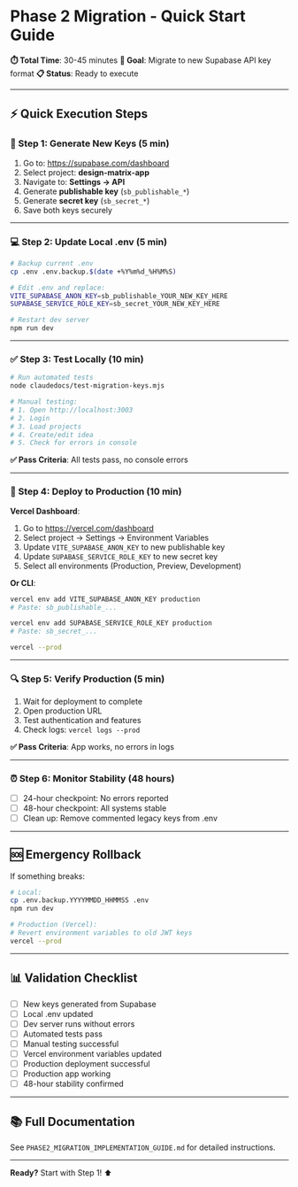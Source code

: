 # Phase 2 Migration - Quick Start Guide

**⏱️ Total Time**: 30-45 minutes
**🎯 Goal**: Migrate to new Supabase API key format
**📋 Status**: Ready to execute

---

## ⚡ Quick Execution Steps

### 🔑 Step 1: Generate New Keys (5 min)

1. Go to: https://supabase.com/dashboard
2. Select project: **design-matrix-app**
3. Navigate to: **Settings → API**
4. Generate **publishable key** (`sb_publishable_*`)
5. Generate **secret key** (`sb_secret_*`)
6. Save both keys securely

---

### 💻 Step 2: Update Local .env (5 min)

```bash
# Backup current .env
cp .env .env.backup.$(date +%Y%m%d_%H%M%S)

# Edit .env and replace:
VITE_SUPABASE_ANON_KEY=sb_publishable_YOUR_NEW_KEY_HERE
SUPABASE_SERVICE_ROLE_KEY=sb_secret_YOUR_NEW_KEY_HERE

# Restart dev server
npm run dev
```

---

### ✅ Step 3: Test Locally (10 min)

```bash
# Run automated tests
node claudedocs/test-migration-keys.mjs

# Manual testing:
# 1. Open http://localhost:3003
# 2. Login
# 3. Load projects
# 4. Create/edit idea
# 5. Check for errors in console
```

**✅ Pass Criteria**: All tests pass, no console errors

---

### 🚀 Step 4: Deploy to Production (10 min)

**Vercel Dashboard**:
1. Go to https://vercel.com/dashboard
2. Select project → Settings → Environment Variables
3. Update `VITE_SUPABASE_ANON_KEY` to new publishable key
4. Update `SUPABASE_SERVICE_ROLE_KEY` to new secret key
5. Select all environments (Production, Preview, Development)

**Or CLI**:
```bash
vercel env add VITE_SUPABASE_ANON_KEY production
# Paste: sb_publishable_...

vercel env add SUPABASE_SERVICE_ROLE_KEY production
# Paste: sb_secret_...

vercel --prod
```

---

### 🔍 Step 5: Verify Production (5 min)

1. Wait for deployment to complete
2. Open production URL
3. Test authentication and features
4. Check logs: `vercel logs --prod`

**✅ Pass Criteria**: App works, no errors in logs

---

### ⏰ Step 6: Monitor Stability (48 hours)

- [ ] 24-hour checkpoint: No errors reported
- [ ] 48-hour checkpoint: All systems stable
- [ ] Clean up: Remove commented legacy keys from .env

---

## 🆘 Emergency Rollback

If something breaks:

```bash
# Local:
cp .env.backup.YYYYMMDD_HHMMSS .env
npm run dev

# Production (Vercel):
# Revert environment variables to old JWT keys
vercel --prod
```

---

## 📊 Validation Checklist

- [ ] New keys generated from Supabase
- [ ] Local .env updated
- [ ] Dev server runs without errors
- [ ] Automated tests pass
- [ ] Manual testing successful
- [ ] Vercel environment variables updated
- [ ] Production deployment successful
- [ ] Production app working
- [ ] 48-hour stability confirmed

---

## 📚 Full Documentation

See `PHASE2_MIGRATION_IMPLEMENTATION_GUIDE.md` for detailed instructions.

---

**Ready?** Start with Step 1! ⬆️
